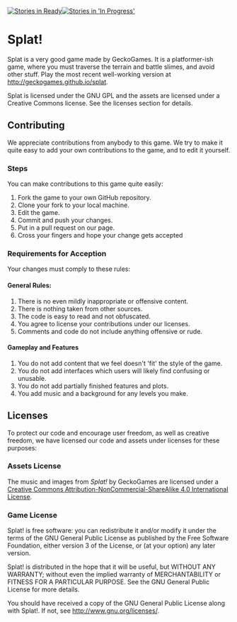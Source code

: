 [![Stories in Ready](https://badge.waffle.io/geckogames/splat.png?label=ready&title=Ready)](https://waffle.io/geckogames/splat)[![Stories in 'In Progress'](https://badge.waffle.io/geckogames/splat.png?label=In%20Progress&title=In%20Progress)](https://waffle.io/geckogames/splat)
# Splat!
Splat is a very good game made by GeckoGames. It is a platformer-ish game, where
you must traverse the terrain and battle slimes, and avoid other stuff.
Play the most recent well-working version at http://geckogames.github.io/splat.

Splat is licensed under the GNU GPL and the assets are licensed under a Creative Commons license. See the licenses section for details.

## Contributing
We appreciate contributions from anybody to this game. We try to make it quite easy to add your own contributions to the game, and to edit it yourself.

### Steps
You can make contributions to this game quite easily:
1. Fork the game to your own GitHub repository.
1. Clone your fork to your local machine.
1. Edit the game.
1. Commit and push your changes.
1. Put in a pull request on our page.
1. Cross your fingers and hope your change gets accepted

### Requirements for Acception
Your changes must comply to these rules:
#### General Rules:
1. There is no even mildly inappropriate or offensive content.
1. There is nothing taken from other sources.
1. The code is easy to read and not obfuscated.
1. You agree to license your contributions under our licenses.
1. Comments and code do not include anything offensive or rude.

#### Gameplay and Features
1. You do not add content that we feel doesn't 'fit' the style of the game.
1. You do not add interfaces which users will likely find confusing or unusable.
1. You do not add partially finished features and plots.
1. You add music and a background for any levels you make.

## Licenses
To protect our code and encourage user freedom, as well as creative freedom, we have licensed our code and assets under licenses for these purposes:
### Assets License
The music and images from *Splat!* by GeckoGames are licensed under a [Creative Commons Attribution-NonCommercial-ShareAlike 4.0 International License](http://creativecommons.org/licenses/by-nc-sa/4.0/).
### Game License
Splat! is free software: you can redistribute it and/or modify
it under the terms of the GNU General Public License as published by
the Free Software Foundation, either version 3 of the License, or
(at your option) any later version.

Splat! is distributed in the hope that it will be useful,
but WITHOUT ANY WARRANTY; without even the implied warranty of
MERCHANTABILITY or FITNESS FOR A PARTICULAR PURPOSE.  See the
GNU General Public License for more details.

You should have received a copy of the GNU General Public License
along with Splat!.  If not, see <http://www.gnu.org/licenses/>.
